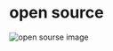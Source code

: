 # open source  
![open sourse image](https://user-images.githubusercontent.com/94229180/143076521-08f16760-902d-4459-902d-f5006a90659e.jpg)

